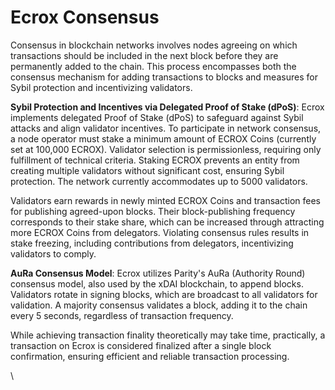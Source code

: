 # Ecrox Consensus

Consensus in blockchain networks involves nodes agreeing on which transactions should be included in the next block before they are permanently added to the chain. This process encompasses both the consensus mechanism for adding transactions to blocks and measures for Sybil protection and incentivizing validators.

**Sybil Protection and Incentives via Delegated Proof of Stake (dPoS)**: Ecrox implements delegated Proof of Stake (dPoS) to safeguard against Sybil attacks and align validator incentives. To participate in network consensus, a node operator must stake a minimum amount of ECROX Coins (currently set at 100,000 ECROX). Validator selection is permissionless, requiring only fulfillment of technical criteria. Staking ECROX prevents an entity from creating multiple validators without significant cost, ensuring Sybil protection. The network currently accommodates up to 5000 validators.

Validators earn rewards in newly minted ECROX Coins and transaction fees for publishing agreed-upon blocks. Their block-publishing frequency corresponds to their stake share, which can be increased through attracting more ECROX Coins from delegators. Violating consensus rules results in stake freezing, including contributions from delegators, incentivizing validators to comply.

**AuRa Consensus Model**: Ecrox utilizes Parity's AuRa (Authority Round) consensus model, also used by the xDAI blockchain, to append blocks. Validators rotate in signing blocks, which are broadcast to all validators for validation. A majority consensus validates a block, adding it to the chain every 5 seconds, regardless of transaction frequency.

While achieving transaction finality theoretically may take time, practically, a transaction on Ecrox is considered finalized after a single block confirmation, ensuring efficient and reliable transaction processing.

\\

